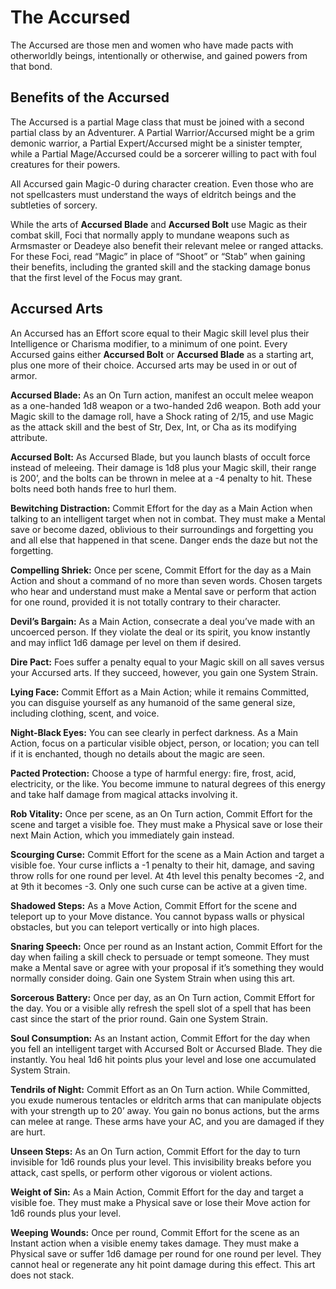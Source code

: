 # The Accursed

The Accursed are those men and women who have made pacts
with otherworldly beings, intentionally or otherwise, and gained
powers from that bond.

## Benefits of the Accursed

The Accursed is a partial Mage class that must be joined with a
second partial class by an Adventurer. A Partial Warrior/Accursed
might be a grim demonic warrior, a Partial Expert/Accursed might
be a sinister tempter, while a Partial Mage/Accursed could be a
sorcerer willing to pact with foul creatures for their powers.

All Accursed gain Magic-0 during character creation. Even
those who are not spellcasters must understand the ways of eldritch
beings and the subtleties of sorcery.

While the arts of **Accursed Blade** and **Accursed Bolt** use
Magic as their combat skill, Foci that normally apply to mundane
weapons such as Armsmaster or Deadeye also benefit their relevant
melee or ranged attacks. For these Foci, read “Magic” in place
of “Shoot” or “Stab” when gaining their benefits, including the
granted skill and the stacking damage bonus that the first level of
the Focus may grant.

## Accursed Arts

An Accursed has an Effort score equal to their Magic skill level plus
their Intelligence or Charisma modifier, to a minimum of one point.
Every Accursed gains either **Accursed Bolt** or **Accursed Blade**
as a starting art, plus one more of their choice. Accursed arts may
be used in or out of armor.

**Accursed Blade:** As an On Turn action, manifest an occult melee
weapon as a one-handed 1d8 weapon or a two-handed 2d6
weapon. Both add your Magic skill to the damage roll, have a
Shock rating of 2/15, and use Magic as the attack skill and the
best of Str, Dex, Int, or Cha as its modifying attribute.

**Accursed Bolt:** As Accursed Blade, but you launch blasts of occult
force instead of meleeing. Their damage is 1d8 plus your Magic
skill, their range is 200’, and the bolts can be thrown in melee at
a -4 penalty to hit. These bolts need both hands free to hurl them.

**Bewitching Distraction:** Commit Effort for the day as a Main
Action when talking to an intelligent target when not in combat.
They must make a Mental save or become dazed, oblivious to their
surroundings and forgetting you and all else that happened in that
scene. Danger ends the daze but not the forgetting.

**Compelling Shriek:** Once per scene, Commit Effort for the day as
a Main Action and shout a command of no more than seven words.
Chosen targets who hear and understand must make a Mental
save or perform that action for one round, provided it is not totally
contrary to their character.

**Devil’s Bargain:** As a Main Action, consecrate a deal you’ve
made with an uncoerced person. If they violate the deal or its
spirit, you know instantly and may inflict 1d6 damage per level
on them if desired.

**Dire Pact:** Foes suffer a penalty equal to your Magic skill on all
saves versus your Accursed arts. If they succeed, however, you
gain one System Strain.

**Lying Face:** Commit Effort as a Main Action; while it remains Committed, you can disguise yourself as any humanoid of the same
general size, including clothing, scent, and voice.

**Night-Black Eyes:** You can see clearly in perfect darkness. As a Main Action, focus on a particular visible object, person, or location; you can tell if it is enchanted, though no details about the
magic are seen.

**Pacted Protection:** Choose a type of harmful energy: fire, frost,
acid, electricity, or the like. You become immune to natural degrees of this energy and take half damage from magical attacks
involving it.

**Rob Vitality:** Once per scene, as an On Turn action, Commit Effort
for the scene and target a visible foe. They must make a Physical
save or lose their next Main Action, which you immediately gain
instead.

**Scourging Curse:** Commit Effort for the scene as a Main Action
and target a visible foe. Your curse inflicts a -1 penalty to their hit,
damage, and saving throw rolls for one round per level. At 4th level
this penalty becomes -2, and at 9th it becomes -3. Only one such
curse can be active at a given time.

**Shadowed Steps:** As a Move Action, Commit Effort for the scene
and teleport up to your Move distance. You cannot bypass walls
or physical obstacles, but you can teleport vertically or into high
places.

**Snaring Speech:** Once per round as an Instant action, Commit
Effort for the day when failing a skill check to persuade or tempt
someone. They must make a Mental save or agree with your proposal if it’s something they would normally consider doing. Gain
one System Strain when using this art.

**Sorcerous Battery:** Once per day, as an On Turn action, Commit
Effort for the day. You or a visible ally refresh the spell slot of a
spell that has been cast since the start of the prior round. Gain one
System Strain.

**Soul Consumption:** As an Instant action, Commit Effort for the day
when you fell an intelligent target with Accursed Bolt or Accursed
Blade. They die instantly. You heal 1d6 hit points plus your level
and lose one accumulated System Strain.

**Tendrils of Night:** Commit Effort as an On Turn action. While
Committed, you exude numerous tentacles or eldritch arms that can
manipulate objects with your strength up to 20’ away. You gain no
bonus actions, but the arms can melee at range. These arms have
your AC, and you are damaged if they are hurt.

**Unseen Steps:** As an On Turn action, Commit Effort for the day to
turn invisible for 1d6 rounds plus your level. This invisibility breaks
before you attack, cast spells, or perform other vigorous or violent
actions.

**Weight of Sin:** As a Main Action, Commit Effort for the day and
target a visible foe. They must make a Physical save or lose their
Move action for 1d6 rounds plus your level.

**Weeping Wounds:** Once per round, Commit Effort for the scene
as an Instant action when a visible enemy takes damage. They
must make a Physical save or suffer 1d6 damage per round for
one round per level. They cannot heal or regenerate any hit point
damage during this effect. This art does not stack.
